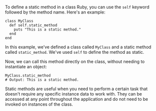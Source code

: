 To define a static method in a class Ruby, you can use the `self` keyword followed by the method name. Here's an example:

```
class MyClass
  def self.static_method
    puts "This is a static method."
  end
end
```

In this example, we've defined a class called `MyClass` and a static method called `static_method`. We've used `self` to define the method as static.

Now, we can call this method directly on the class, without needing to instantiate an object:

```
MyClass.static_method
# Output: This is a static method.
```

Static methods are useful when you need to perform a certain task that doesn't require any specific instance data to work with. They can be accessed at any point throughout the application and do not need to be invoked on instances of the class.